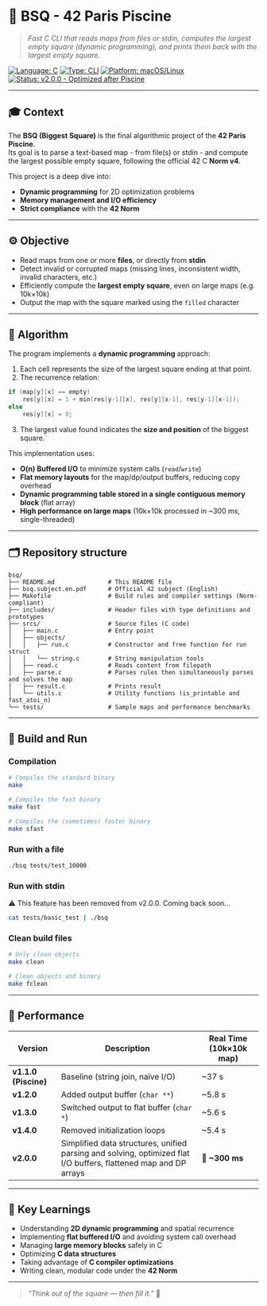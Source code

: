 # 🧩 **BSQ - 42 Paris Piscine**

> _Fast C CLI that reads maps from files or stdin, computes the largest empty square (dynamic programming), and prints them back with the largest empty square._

[![Language: C](https://img.shields.io/badge/language-C-lightgrey)](https://en.wikipedia.org/wiki/C_(programming_language))
[![Type: CLI](https://img.shields.io/badge/type-CLI-8b949e)]()
[![Platform: macOS/Linux](https://img.shields.io/badge/platform-macOS%20%26%20Linux-blue)](https://en.wikipedia.org/wiki/Unix-like)
[![Status: v2.0.0 - Optimized after Piscine](https://img.shields.io/badge/status-Optimized%20after%20Piscine-darkgreen)]()

---

## 🎓 **Context**

The **BSQ (Biggest Square)** is the final algorithmic project of the **42 Paris Piscine**.  
Its goal is to parse a text-based map - from file(s) or stdin - and compute the largest possible empty square, following the official 42 C **Norm v4**.

This project is a deep dive into:
- **Dynamic programming** for 2D optimization problems  
- **Memory management and I/O efficiency**  
- **Strict compliance** with the **42 Norm**

---

## ⚙️ **Objective**

- Read maps from one or more **files**, or directly from **stdin**  
- Detect invalid or corrupted maps (missing lines, inconsistent width, invalid characters, etc.)  
- Efficiently compute the **largest empty square**, even on large maps (e.g. 10k×10k)  
- Output the map with the square marked using the `filled` character

---

## 🧩 **Algorithm**

The program implements a **dynamic programming** approach:
1. Each cell represents the size of the largest square ending at that point.  
2. The recurrence relation:
```c
if (map[y][x] == empty)
	res[y][x] = 1 + min(res[y-1][x], res[y][x-1], res[y-1][x-1]);
else
	res[y][x] = 0;
```
3. The largest value found indicates the **size and position** of the biggest square.

This implementation uses:
- **O(n) Buffered I/O** to minimize system calls (`read`/`write`)  
- **Flat memory layouts** for the map/dp/output buffers, reducing copy overhead  
- **Dynamic programming table stored in a single contiguous memory block** (flat array)  
- **High performance on large maps** (10k×10k processed in ~300 ms, single-threaded)

---

## 🗂️ **Repository structure**

```
bsq/
├── README.md				# This README file
├── bsq.subject.en.pdf		# Official 42 subject (English)
├── Makefile				# Build rules and compiler settings (Norm-compliant)
├── includes/				# Header files with type definitions and prototypes
├── srcs/					# Source files (C code)
│   ├── main.c				# Entry point
│   ├── objects/
│   │   ├── run.c			# Constructor and free function for run struct
│   │   └── string.c		# String manipulation tools
│   ├── read.c				# Reads content from filepath
│   ├── parse.c				# Parses rules then simultaneously parses and solves the map
│   ├── result.c			# Prints result
│   └── utils.c				# Utility functions (is_printable and fast_atoi_n)
└── tests/					# Sample maps and performance benchmarks
```

---

## 🧰 **Build and Run**

### Compilation
```bash
# Compiles the standard binary
make

# Compiles the fast binary
make fast

# Compiles the (sometimes) faster binary
make sfast
```

### Run with a file
```bash
./bsq tests/test_10000
```

### Run with stdin
⚠️ This feature has been removed from v2.0.0.
Coming back soon...
```bash
cat tests/basic_test | ./bsq
```

### Clean build files
```bash
# Only clean objects
make clean

# Clean objects and binary
make fclean
```

---

## 🧪 **Performance**

| Version | Description | Real Time (10k×10k map) |
|----------|-------------|------------------------------|
| **v1.1.0 (Piscine)** | Baseline (string join, naïve I/O) | ~37 s |
| **v1.2.0** | Added output buffer (`char **`) | ~5.8 s |
| **v1.3.0** | Switched output to flat buffer (`char *`) | ~5.6 s |
| **v1.4.0** | Removed initialization loops | ~5.4 s |
| **v2.0.0** | Simplified data structures, unified parsing and solving, optimized flat I/O buffers, flattened map and DP arrays | 🚀 **~300 ms** |

---

## 🧠 **Key Learnings**

- Understanding **2D dynamic programming** and spatial recurrence  
- Implementing **flat buffered I/O** and avoiding system call overhead  
- Managing **large memory blocks** safely in C  
- Optimizing **C data structures**
- Taking advantage of **C compiler optimizations**
- Writing clean, modular code under the **42 Norm**

---

> _“Think out of the square — then fill it.”_ 🧠
